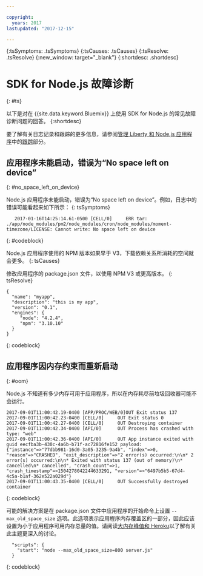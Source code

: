 ```yaml
---

copyright:
  years: 2017
lastupdated: "2017-12-15"

---
```


{:tsSymptoms: .tsSymptoms}
{:tsCauses: .tsCauses}
{:tsResolve: .tsResolve}
{:new_window: target="_blank"}
{:shortdesc: .shortdesc}

# SDK for Node.js 故障诊断
{: #ts}


以下是对在 {{site.data.keyword.Bluemix}} 上使用 SDK for Node.js 的常见故障诊断问题的回答。
{:shortdesc}

要了解有关日志记录和跟踪的更多信息，请参阅[管理 Liberty 和 Node.js 应用程序](../../manageapps/app_mng.html)中的[跟踪](../../manageapps/app_mng.html#trace)部分。

## 应用程序未能启动，错误为“No space left on device”
{: #no_space_left_on_device}


Node.js 应用程序未能启动，错误为“No space left on device”。例如，日志中的错误可能看起来如下所示：
{: tsSymptoms}

```
   2017-01-16T14:25:14.61-0500 [CELL/0]     ERR tar: ./app/node_modules/pm2/node_modules/cron/node_modules/moment-timezone/LICENSE: Cannot write: No space left on device

```
{: #codeblock}

Node.js 应用程序使用的 NPM 版本如果早于 V3，下载依赖关系所消耗的空间就会更多。
{: tsCauses}

修改应用程序的 package.json 文件，以使用 NPM V3 或更高版本。
{: tsResolve}

```
{
  "name": "myapp",
  "description": "this is my app",
  "version": "0.1",
  "engines": {
     "node": "4.2.4",
     "npm": "3.10.10"
  }
}
```
{: codeblock}

## 应用程序因内存约束而重新启动
{: #oom}

Node.js 不知道有多少内存可用于应用程序，所以在内存耗尽前垃圾回收器可能不会运行。

```
2017-09-01T11:00:42.19-0400 [APP/PROC/WEB/0]OUT Exit status 137
2017-09-01T11:00:42.23-0400 [CELL/0]     OUT Exit status 0
2017-09-01T11:00:42.27-0400 [CELL/0]     OUT Destroying container
2017-09-01T11:00:42.34-0400 [API/0]      OUT Process has crashed with type: "web"
2017-09-01T11:00:42.36-0400 [API/0]      OUT App instance exited with guid eecfba3b-430c-4a6b-b71f-ac72816fe152 payload: {"instance"=>"77dbb981-16d0-3a05-3235-9a4b", "index"=>0, "reason"=>"CRASHED", "exit_description"=>"2 error(s) occurred:\n\n* 2 error(s) occurred:\n\n* Exited with status 137 (out of memory)\n* cancelled\n* cancelled", "crash_count"=>1, "crash_timestamp"=>1504278042244633291, "version"=>"6497b5b5-67d4-4c5a-b1af-362e522a029d"}
2017-09-01T11:00:43.35-0400 [CELL/0]     OUT Successfully destroyed container
```
{: codeblock}

可能的解决方案是在 package.json 文件中应用程序的开始命令上设置 `--max_old_space_size` 选项。此选项表示应用程序内存覆盖区的一部分，因此应该设置为小于应用程序可用内存总量的值。请阅读[大内存峰值和 Heroku](https://github.com/nodejs/node/issues/3370)以了解有关此主题更深入的讨论。
```
  "scripts": {
    "start": "node --max_old_space_size=800 server.js"
  }
```
{: codeblock}
